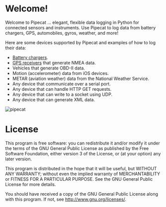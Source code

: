 Welcome!
========

Welcome to Pipecat ... elegant, flexible data logging in Python for
connected sensors and instruments.  Use Pipecat to log data from
battery chargers, GPS, automobiles, gyros, weather, and more!

Here are some devices supported by Pipecat and examples of how to log their data:

* [Battery chargers](http://pipecat.readthedocs.io/en/latest/battery-chargers.html).
* [GPS receivers](http://pipecat.readthedocs.io/en/latest/gps-receivers.html) that generate NMEA data.
* Vehicles that generate OBD-II data.
* Motion (accelerometer) data from iOS devices.
* METAR (aviation weather) data from the National Weather Service.
* Any device that communicate over a serial port.
* Any device that can handle HTTP GET requests.
* Any device that can write to a socket using UDP.
* Any device that can generate XML data.

![pipecat](https://github.com/shead-custom-design/pipecat/blob/master/artwork/pipecat.png?raw=true)

License
=======

This program is free software: you can redistribute it and/or modify
it under the terms of the GNU General Public License as published by
the Free Software Foundation, either version 3 of the License, or
(at your option) any later version.

This program is distributed in the hope that it will be useful,
but WITHOUT ANY WARRANTY; without even the implied warranty of
MERCHANTABILITY or FITNESS FOR A PARTICULAR PURPOSE.  See the
GNU General Public License for more details.

You should have received a copy of the GNU General Public License
along with this program.  If not, see <http://www.gnu.org/licenses/>.
